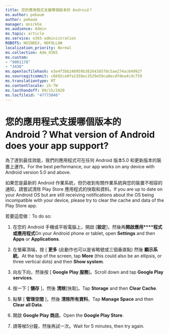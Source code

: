 ```yaml
---
title: 您的應用程式支援哪個版本的 Android？
ms.author: pebaum
author: pebaum
manager: mnirkhe
ms.audience: Admin
ms.topic: article
ms.service: o365-administration
ROBOTS: NOINDEX, NOFOLLOW
localization_priority: Normal
ms.collection: Adm_O365
ms.custom:
- "9001178"
- "3430"
ms.openlocfilehash: e3e4f3bb248959b3826438578c5ae274ac04992f
ms.sourcegitcommit: c6692ce0fa1358ec3529e59ca0ecdfdea4cdc759
ms.translationtype: MT
ms.contentlocale: zh-TW
ms.lasthandoff: 09/15/2020
ms.locfileid: "47773046"
---
```

# <a name="what-version-of-android-does-your-app-support"></a><span data-ttu-id="4c951-102">您的應用程式支援哪個版本的 Android？</span><span class="sxs-lookup"><span data-stu-id="4c951-102">What version of Android does your app support?</span></span>

<span data-ttu-id="4c951-103">為了達到最佳效能，我們的應用程式可在任何 Android 版本5.0 和更新版本的裝置上運作。</span><span class="sxs-lookup"><span data-stu-id="4c951-103">For the best performance, our app works on any device with Android version 5.0 and above.</span></span>

<span data-ttu-id="4c951-104">如果您是最新的 Android 作業系統，但仍收到有關作業系統與您的裝置不相容的通知，請嘗試清除 Play Store 應用程式的快取和資料。</span><span class="sxs-lookup"><span data-stu-id="4c951-104">If you are up to date on your Android OS but are still receiving notifications about the OS being incompatible with your device, please try to clear the cache and data of the Play Store app.</span></span>

<span data-ttu-id="4c951-105">若要這麼做︰</span><span class="sxs-lookup"><span data-stu-id="4c951-105">To do so:</span></span> 

1. <span data-ttu-id="4c951-106">在您的 Android 手機或平板電腦上，開啟 [**設定**]，然後再**開啟應用\*\*\*\*程式或應用程式**</span><span class="sxs-lookup"><span data-stu-id="4c951-106">On your Android phone or tablet, open **Settings** and then **Apps** or **Applications**.</span></span>

2. <span data-ttu-id="4c951-107">在螢幕頂端，按 [ **更多** (此動作也可以是省略號或三個垂直點) 然後 **顯示系統**。</span><span class="sxs-lookup"><span data-stu-id="4c951-107">At the top of the screen, tap **More** (this could also be an ellipsis, or three vertical dots) and then **Show system**.</span></span> 

3. <span data-ttu-id="4c951-108">向左下向，然後按 [ **Google Play 服務**]。</span><span class="sxs-lookup"><span data-stu-id="4c951-108">Scroll down and tap **Google Play services**.</span></span> 

4. <span data-ttu-id="4c951-109">按一下 [ **儲存** ]，然後 **清除**[快取]。</span><span class="sxs-lookup"><span data-stu-id="4c951-109">Tap **Storage** and then **Clear Cache**.</span></span> 

5. <span data-ttu-id="4c951-110">點擊 [ **管理空間** ]，然後 **清除所有資料**。</span><span class="sxs-lookup"><span data-stu-id="4c951-110">Tap **Manage Space** and then **Clear all Data**.</span></span> 

6. <span data-ttu-id="4c951-111">開啟 **Google Play 商店**。</span><span class="sxs-lookup"><span data-stu-id="4c951-111">Open the **Google Play Store**.</span></span> 

7. <span data-ttu-id="4c951-112">請等候5分鐘，然後再試一次。</span><span class="sxs-lookup"><span data-stu-id="4c951-112">Wait for 5 minutes, then try again.</span></span> 